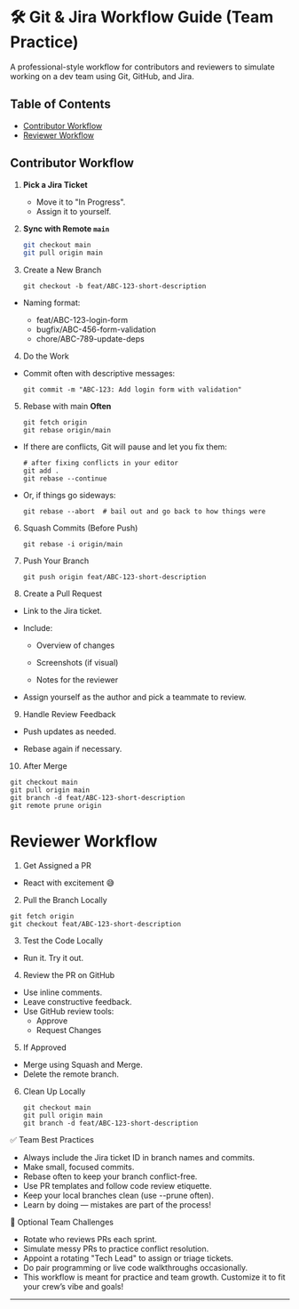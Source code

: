 # 🛠️ Git & Jira Workflow Guide (Team Practice)

A professional-style workflow for contributors and reviewers to simulate working on a dev team using Git, GitHub, and Jira.

## Table of Contents

- [Contributor Workflow](#contributor-workflow)
- [Reviewer Workflow](#reviewer-workflow)

## Contributor Workflow

1. **Pick a Jira Ticket**

   - Move it to "In Progress".
   - Assign it to yourself.

2. **Sync with Remote `main`**

   ```bash
   git checkout main
   git pull origin main
   ```

3. Create a New Branch

   ```
   git checkout -b feat/ABC-123-short-description
   ```

- Naming format:

  - feat/ABC-123-login-form
  - bugfix/ABC-456-form-validation
  - chore/ABC-789-update-deps

4. Do the Work

- Commit often with descriptive messages:

  ```
  git commit -m "ABC-123: Add login form with validation"
  ```

5. Rebase with main **Often**

   ```
   git fetch origin
   git rebase origin/main
   ```

- If there are conflicts, Git will pause and let you fix them:

  ```
  # after fixing conflicts in your editor
  git add .
  git rebase --continue
  ```

- Or, if things go sideways:

  ```
  git rebase --abort  # bail out and go back to how things were
  ```

6. Squash Commits (Before Push)

   ```
   git rebase -i origin/main
   ```

7. Push Your Branch

   ```
   git push origin feat/ABC-123-short-description
   ```

8. Create a Pull Request

- Link to the Jira ticket.

- Include:

  - Overview of changes

  - Screenshots (if visual)

  - Notes for the reviewer

- Assign yourself as the author and pick a teammate to review.

9. Handle Review Feedback

- Push updates as needed.

- Rebase again if necessary.

10. After Merge

```
git checkout main
git pull origin main
git branch -d feat/ABC-123-short-description
git remote prune origin
```

# Reviewer Workflow

1. Get Assigned a PR

- React with excitement 😅

2. Pull the Branch Locally

```
git fetch origin
git checkout feat/ABC-123-short-description
```

3. Test the Code Locally

- Run it. Try it out.

4. Review the PR on GitHub

- Use inline comments.
- Leave constructive feedback.
- Use GitHub review tools:
  - Approve
  - Request Changes

5. If Approved

- Merge using Squash and Merge.
- Delete the remote branch.

6. Clean Up Locally

   ```
   git checkout main
   git pull origin main
   git branch -d feat/ABC-123-short-description
   ```

✅ Team Best Practices

- Always include the Jira ticket ID in branch names and commits.
- Make small, focused commits.
- Rebase often to keep your branch conflict-free.
- Use PR templates and follow code review etiquette.
- Keep your local branches clean (use --prune often).
- Learn by doing — mistakes are part of the process!

🧪 Optional Team Challenges

- Rotate who reviews PRs each sprint.
- Simulate messy PRs to practice conflict resolution.
- Appoint a rotating "Tech Lead" to assign or triage tickets.
- Do pair programming or live code walkthroughs occasionally.
- This workflow is meant for practice and team growth. Customize it to fit your crew’s vibe and goals!

---
